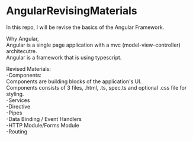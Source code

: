 # AngularRevisingMaterials
In this repo, I will be revise the basics of the Angular Framework.

Why Angular,
<br>Angular is a single page application with a mvc (model-view-controller) architecutre.
<br>Angular is a framework that is using typescript.

Revised Materials:
<br>-Components:<br>Components are building blocks of the application's UI. <br>Components consists of 3 files, .html, .ts, spec.ts and optional .css file for styling.
<br>-Services
<br>-Directive
<br>-Pipes
<br>-Data Binding / Event Handlers
<br>-HTTP Module/Forms Module
<br>-Routing
